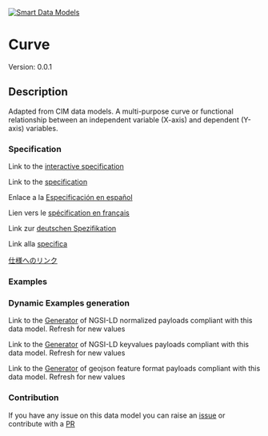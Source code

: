 [![Smart Data Models](https://smartdatamodels.org/wp-content/uploads/2022/01/SmartDataModels_logo.png "Logo")](https://smartdatamodels.org)
# Curve
Version: 0.0.1

## Description 

Adapted from CIM data models. A multi-purpose curve or functional relationship between an independent variable (X-axis) and dependent (Y-axis) variables.
### Specification

Link to the [interactive specification](https://swagger.lab.fiware.org/?url=https://smart-data-models.github.io/dataModel.EnergyCIM/Curve/swagger.yaml)

Link to the [specification](https://github.com/smart-data-models/dataModel.EnergyCIM/blob/master/Curve/doc/spec.md)

Enlace a la [Especificación en español](https://github.com/smart-data-models/dataModel.EnergyCIM/blob/master/Curve/doc/spec_ES.md)

Lien vers le [spécification en français](https://github.com/smart-data-models/dataModel.EnergyCIM/blob/master/Curve/doc/spec_FR.md)

Link zur [deutschen Spezifikation](https://github.com/smart-data-models/dataModel.EnergyCIM/blob/master/Curve/doc/spec_DE.md)

Link alla [specifica](https://github.com/smart-data-models/dataModel.EnergyCIM/blob/master/Curve/doc/spec_IT.md)

[仕様へのリンク](https://github.com/smart-data-models/dataModel.EnergyCIM/blob/master/Curve/doc/spec_JA.md)
### Examples
### Dynamic Examples generation

Link to the [Generator](https://smartdatamodels.org/extra/ngsi-ld_generator.php?schemaUrl=https://raw.githubusercontent.com/smart-data-models/dataModel.EnergyCIM/master/Curve/schema.json&email=info@smartdatamodels.org) of NGSI-LD normalized payloads compliant with this data model. Refresh for new values

Link to the [Generator](https://smartdatamodels.org/extra/ngsi-ld_generator_keyvalues.php?schemaUrl=https://raw.githubusercontent.com/smart-data-models/dataModel.EnergyCIM/master/Curve/schema.json&email=info@smartdatamodels.org) of NGSI-LD keyvalues payloads compliant with this data model. Refresh for new values

Link to the [Generator](https://smartdatamodels.org/extra/geojson_features_generator.php?schemaUrl=https://raw.githubusercontent.com/smart-data-models/dataModel.EnergyCIM/master/Curve/schema.json&email=info@smartdatamodels.org) of geojson feature format payloads compliant with this data model. Refresh for new values
### Contribution

 If you have any issue on this data model you can raise an [issue](https://github.com/smart-data-models/dataModel.EnergyCIM/issues)  or contribute with a [PR](https://github.com/smart-data-models/dataModel.EnergyCIM/pulls)